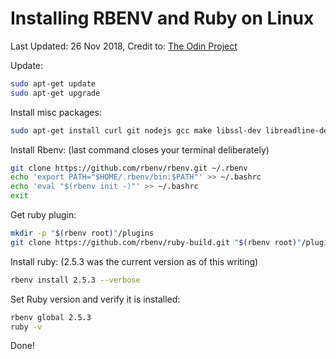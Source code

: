 # Installing RBENV and Ruby on Linux
Last Updated: 26 Nov 2018, Credit to: [The Odin Project](https://www.theodinproject.com/courses/web-development-101/lessons/installing-ruby?ref=lnav)

Update:

```bash
sudo apt-get update
sudo apt-get upgrade
```

Install misc packages:

```bash
sudo apt-get install curl git nodejs gcc make libssl-dev libreadline-dev zlib1g-dev libsqlite3-dev
```

Install Rbenv: (last command closes your terminal deliberately)

```bash
git clone https://github.com/rbenv/rbenv.git ~/.rbenv
echo 'export PATH="$HOME/.rbenv/bin:$PATH"' >> ~/.bashrc
echo 'eval "$(rbenv init -)"' >> ~/.bashrc
exit
```

Get ruby plugin:

```bash
mkdir -p "$(rbenv root)"/plugins
git clone https://github.com/rbenv/ruby-build.git "$(rbenv root)"/plugins/ruby-build
```

Install ruby: (2.5.3 was the current version as of this writing)

```bash
rbenv install 2.5.3 --verbose
```

Set Ruby version and verify it is installed:

```bash
rbenv global 2.5.3
ruby -v
```

Done!
